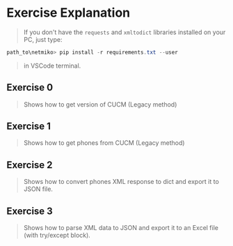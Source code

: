 # Exercise Explanation

> If you don't have the `requests` and `xmltodict` libraries installed on your PC, just type:

```powershell
path_to\netmiko> pip install -r requirements.txt --user
```

> in VSCode terminal.

## Exercise 0

> Shows how to get version of CUCM (Legacy method)

## Exercise 1

> Shows how to get phones from CUCM (Legacy method)

## Exercise 2

> Shows how to convert phones XML response to dict and export it to JSON file.

## Exercise 3

> Shows how to parse XML data to JSON and export it to an Excel file (with try/except block).
